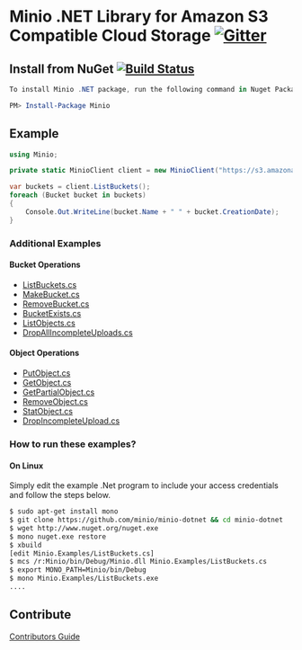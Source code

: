 # Minio .NET Library for Amazon S3 Compatible Cloud Storage [![Gitter](https://badges.gitter.im/Join%20Chat.svg)](https://gitter.im/Minio/minio?utm_source=badge&utm_medium=badge&utm_campaign=pr-badge&utm_content=badge)

## Install from NuGet [![Build Status](https://travis-ci.org/minio/minio-dotnet.svg?branch=master)](https://travis-ci.org/minio/minio-dotnet)

```powershell
To install Minio .NET package, run the following command in Nuget Package Manager Console

PM> Install-Package Minio
```

## Example
```cs
using Minio;

private static MinioClient client = new MinioClient("https://s3.amazonaws.com", "Access Key", "Secret Key");

var buckets = client.ListBuckets();
foreach (Bucket bucket in buckets)
{
    Console.Out.WriteLine(bucket.Name + " " + bucket.CreationDate);
}

```

### Additional Examples

#### Bucket Operations

* [ListBuckets.cs](./Minio.Examples/ListBuckets.cs)
* [MakeBucket.cs](./Minio.Examples/MakeBucket.cs)
* [RemoveBucket.cs](./Minio.Examples/RemoveBucket.cs)
* [BucketExists.cs](./Minio.Examples/BucketExists.cs)
* [ListObjects.cs](./Minio.Examples/ListObjects.cs)
* [DropAllIncompleteUploads.cs](./Minio.Examples/DropAllIncompleteUploads.cs)

#### Object Operations

* [PutObject.cs](./Minio.Examples/PutObject.cs)
* [GetObject.cs](./Minio.Examples/GetObject.cs)
* [GetPartialObject.cs](./Minio.Examples/GetPartialObject.cs)
* [RemoveObject.cs](./Minio.Examples/RemoveObject.cs)
* [StatObject.cs](./Minio.Examples/StatObject.cs)
* [DropIncompleteUpload.cs](./Minio.Examples/DropIncompleteUpload.cs)

### How to run these examples?

#### On Linux

Simply edit the example .Net program to include your access credentials and follow the steps below.

```bash
$ sudo apt-get install mono
$ git clone https://github.com/minio/minio-dotnet && cd minio-dotnet
$ wget http://www.nuget.org/nuget.exe
$ mono nuget.exe restore
$ xbuild
[edit Minio.Examples/ListBuckets.cs]
$ mcs /r:Minio/bin/Debug/Minio.dll Minio.Examples/ListBuckets.cs
$ export MONO_PATH=Minio/bin/Debug
$ mono Minio.Examples/ListBuckets.exe
....

```

## Contribute

[Contributors Guide](./CONTRIBUTING.md)
